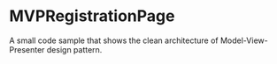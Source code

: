 # MVPRegistrationPage
A small code sample that shows the clean architecture of Model-View-Presenter design pattern.
